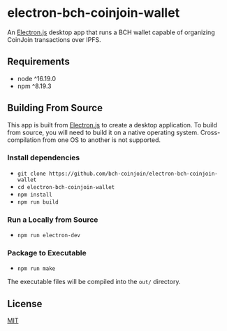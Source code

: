 # electron-bch-coinjoin-wallet
An [Electron.js](https://www.electronjs.org/) desktop app that runs a BCH wallet capable of organizing CoinJoin transactions over IPFS.

## Requirements
- node ^16.19.0
- npm ^8.19.3

## Building From Source

This app is built from [Electron.js](https://www.electronjs.org/) to create a desktop application. To build from source, you will need to build it on a native operating system. Cross-compilation from one OS to another is not supported.

### Install dependencies

- `git clone https://github.com/bch-coinjoin/electron-bch-coinjoin-wallet`
- `cd electron-bch-coinjoin-wallet`
- `npm install`
- `npm run build`

### Run a Locally from Source

- `npm run electron-dev`

### Package to Executable

- `npm run make`

The executable files will be compiled into the `out/` directory.

## License
[MIT](./LICENSE.md)
